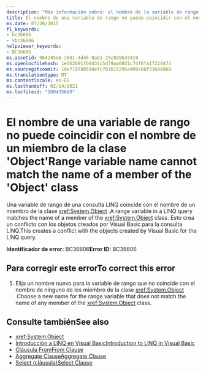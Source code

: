 ```yaml
---
description: "Más información sobre: el nombre de la variable de rango no puede coincidir con el nombre de un miembro de la clase ' Object '"
title: El nombre de una variable de rango no puede coincidir con el nombre de un miembro de la clase 'Object'
ms.date: 07/20/2015
f1_keywords:
- bc36606
- vbc36606
helpviewer_keywords:
- BC36606
ms.assetid: 964245e6-2601-4de6-8a51-25c0d9633418
ms.openlocfilehash: 1e562691fb0434c5d79aa08d1c74f6fa17224474
ms.sourcegitcommit: 10e719780594efc781b15295e499c66f316068b8
ms.translationtype: MT
ms.contentlocale: es-ES
ms.lasthandoff: 02/14/2021
ms.locfileid: "100435660"
---
```

# <a name="range-variable-name-cannot-match-the-name-of-a-member-of-the-object-class"></a><span data-ttu-id="309f4-103">El nombre de una variable de rango no puede coincidir con el nombre de un miembro de la clase 'Object'</span><span class="sxs-lookup"><span data-stu-id="309f4-103">Range variable name cannot match the name of a member of the 'Object' class</span></span>

<span data-ttu-id="309f4-104">Una variable de rango de una consulta LINQ coincide con el nombre de un miembro de la clase <xref:System.Object> .</span><span class="sxs-lookup"><span data-stu-id="309f4-104">A range variable in a LINQ query matches the name of a member of the <xref:System.Object> class.</span></span> <span data-ttu-id="309f4-105">Esto crea un conflicto con los objetos creados por Visual Basic para la consulta LINQ.</span><span class="sxs-lookup"><span data-stu-id="309f4-105">This creates a conflict with the objects created by Visual Basic for the LINQ query.</span></span>  
  
 <span data-ttu-id="309f4-106">**Identificador de error:** BC36606</span><span class="sxs-lookup"><span data-stu-id="309f4-106">**Error ID:** BC36606</span></span>  
  
## <a name="to-correct-this-error"></a><span data-ttu-id="309f4-107">Para corregir este error</span><span class="sxs-lookup"><span data-stu-id="309f4-107">To correct this error</span></span>  
  
1. <span data-ttu-id="309f4-108">Elija un nombre nuevo para la variable de rango que no coincide con el nombre de ninguno de los miembro de la clase <xref:System.Object> .</span><span class="sxs-lookup"><span data-stu-id="309f4-108">Choose a new name for the range variable that does not match the name of any member of the <xref:System.Object> class.</span></span>  
  
## <a name="see-also"></a><span data-ttu-id="309f4-109">Consulte también</span><span class="sxs-lookup"><span data-stu-id="309f4-109">See also</span></span>

- <xref:System.Object>
- [<span data-ttu-id="309f4-110">Introducción a LINQ en Visual Basic</span><span class="sxs-lookup"><span data-stu-id="309f4-110">Introduction to LINQ in Visual Basic</span></span>](../programming-guide/language-features/linq/introduction-to-linq.md)
- [<span data-ttu-id="309f4-111">Cláusula From</span><span class="sxs-lookup"><span data-stu-id="309f4-111">From Clause</span></span>](../language-reference/queries/from-clause.md)
- [<span data-ttu-id="309f4-112">Aggregate Clause</span><span class="sxs-lookup"><span data-stu-id="309f4-112">Aggregate Clause</span></span>](../language-reference/queries/aggregate-clause.md)
- [<span data-ttu-id="309f4-113">Select (cláusula)</span><span class="sxs-lookup"><span data-stu-id="309f4-113">Select Clause</span></span>](../language-reference/queries/select-clause.md)

